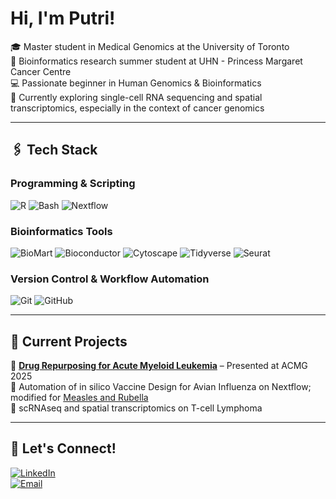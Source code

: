 # Hi, I'm Putri!  
🎓 Master student in Medical Genomics at the University of Toronto  <br>
🏥 Bioinformatics research summer student at UHN - Princess Margaret Cancer Centre<br> 
💻 Passionate beginner in Human Genomics & Bioinformatics <br>
🔬 Currently exploring single-cell RNA sequencing and spatial transcriptomics, especially in the context of cancer genomics<br>


---

## 🖇️ **Tech Stack**
### **Programming & Scripting**  
![R](https://img.shields.io/badge/R-276DC3?style=for-the-badge&logo=r&logoColor=white)
![Bash](https://img.shields.io/badge/Bash-4EAA25?style=for-the-badge&logo=gnu-bash&logoColor=white)
![Nextflow](https://img.shields.io/badge/Nextflow-000000?style=for-the-badge&logo=nextflow&logoColor=white)

### **Bioinformatics Tools**  
![BioMart](https://img.shields.io/badge/BioMart-337AB7?style=for-the-badge)
![Bioconductor](https://img.shields.io/badge/Bioconductor-1673E6?style=for-the-badge&logo=bioconductor&logoColor=white)
![Cytoscape](https://img.shields.io/badge/Cytoscape-0099CC?style=for-the-badge)
![Tidyverse](https://img.shields.io/badge/Tidyverse-1A162D?style=for-the-badge&logo=r&logoColor=white)
![Seurat](https://img.shields.io/badge/Seurat-3792C4?style=for-the-badge&logo=R&logoColor=white)


### **Version Control & Workflow Automation**  
![Git](https://img.shields.io/badge/Git-F05032?style=for-the-badge&logo=git&logoColor=white)
![GitHub](https://img.shields.io/badge/GitHub-181717?style=for-the-badge&logo=github&logoColor=white)

---

## 🚀 **Current Projects**
📌 **[Drug Repurposing for Acute Myeloid Leukemia](https://github.com/putriimnida/Drug-repurposing-for-AML)** – Presented at ACMG 2025<br>
📌 Automation of in silico Vaccine Design for Avian Influenza on Nextflow; modified for [Measles and Rubella](https://github.com/putriimnida/h5n1-insilico-vaccine-epitopes) <br>
📌 scRNAseq and spatial transcriptomics on T-cell Lymphoma

---

## 📩 **Let's Connect!**
[![LinkedIn](https://img.shields.io/badge/LinkedIn-blue?style=for-the-badge&logo=linkedin)](https://www.linkedin.com/in/putri-ramadanii/)  
[![Email](https://img.shields.io/badge/Email-D14836?style=for-the-badge&logo=gmail&logoColor=white)](mailto:putri.ramadani@mail.utoronto.ca)  
